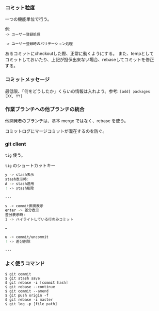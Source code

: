 ### コミット粒度

一つの機能単位で行う。

```
例:
-> ユーザー登録処理

-> ユーザー登録時のバリデーション処理
```

あるコミットにcheckoutした際、正常に動くようにする。
また、tempとしてコミットしておいたり、上記が担保出来ない場合、rebaseしてコミットを修正する。

### コミットメッセージ

最低限、「何をどうしたか」くらいの情報は入れよう。参考: `[add] packages [XX, YY]`

### 作業ブランチへの他ブランチの統合

他開発者のブランチは、基本 merge ではなく、rebase を使う。

コミットログにマージコミットが混在するのを防ぐ。

### git client
`tig` 使う。

`tig` のショートカットキー

```bash
y -> stash表示
stash表示時:
A -> stash適用
! -> stash削除

---

s -> commit画面表示
enter -> 差分表示
差分表示時:
1 -> ハイライトしている行のみコミット

=

u -> commit/uncommit
! -> 差分削除

---
```

### よく使うコマンド

```
$ git commit
$ git stash save
$ git rebase -i [commit hash]
$ git rebase --continue
$ git commit --amend
$ git push origin -f
$ git rebase -i master
$ git log -p [file path]
```
